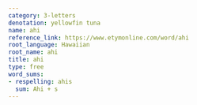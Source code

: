 ```yaml
---
category: 3-letters
denotation: yellowfin tuna
name: ahi
reference_link: https://www.etymonline.com/word/ahi
root_language: Hawaiian
root_name: ahi
title: ahi
type: free
word_sums:
- respelling: ahis
  sum: Ahi + s
---
```

